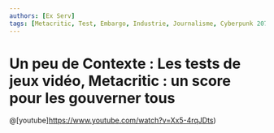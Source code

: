 ```yaml
---
authors: [Ex Serv]
tags: [Metacritic, Test, Embargo, Industrie, Journalisme, Cyberpunk 2077, Sony]
---
```


# Un peu de Contexte : Les tests de jeux vidéo, Metacritic : un score pour les gouverner tous

@[youtube]https://www.youtube.com/watch?v=Xx5-4rqJDts)

